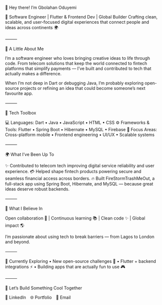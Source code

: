 👋 Hey there! I’m Gbolahan Oduyemi

🚀 Software Engineer | Flutter & Frontend Dev | Global Builder
Crafting clean, scalable, and user-focused digital experiences that connect people and ideas across continents 🌍

⸻

💫 A Little About Me

I’m a software engineer who loves bringing creative ideas to life through code. From telecom solutions that keep the world connected to fintech platforms that simplify payments — I’ve built and contributed to tech that actually makes a difference.

When I’m not deep in Dart or debugging Java, I’m probably exploring open-source projects or refining an idea that could become someone’s next favourite app.

⸻

🧰 Tech Toolbox

💻 Languages: Dart • Java • JavaScript • HTML • CSS
⚙️ Frameworks & Tools: Flutter • Spring Boot • Hibernate • MySQL • Firebase
🎨 Focus Areas: Cross-platform mobile • Frontend engineering • UI/UX • Scalable systems

⸻

🌍 What I’ve Been Up To

✨ Contributed to telecom tech improving digital service reliability and user experience.
💳 Helped shape fintech products powering secure and seamless financial access across borders.
🔥 Built FireStormTrashMeOut, a full-stack app using Spring Boot, Hibernate, and MySQL — because great ideas deserve robust backends.

⸻

🧠 What I Believe In

Open collaboration 💬 | Continuous learning 📚 | Clean code ✨ | Global impact 🌎

I’m passionate about using tech to break barriers — from Lagos to London and beyond.

⸻

🌱 Currently Exploring
	•	New open-source challenges 🧩
	•	Flutter + backend integrations ⚡
	•	Building apps that are actually fun to use 🎮

⸻

🤝 Let’s Build Something Cool Together

💼 LinkedIn 🌐 Portfolio 📧 Email
